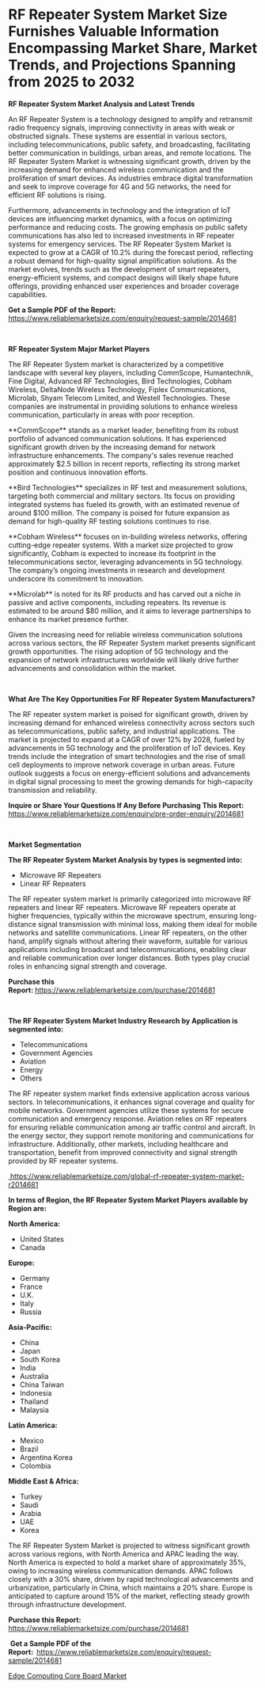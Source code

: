 <p><h1>RF Repeater System Market Size Furnishes Valuable Information Encompassing Market Share, Market Trends, and Projections Spanning from 2025 to 2032</h1></p><p><strong>RF Repeater System Market Analysis and Latest Trends</strong></p>
<p><p>An RF Repeater System is a technology designed to amplify and retransmit radio frequency signals, improving connectivity in areas with weak or obstructed signals. These systems are essential in various sectors, including telecommunications, public safety, and broadcasting, facilitating better communication in buildings, urban areas, and remote locations. The RF Repeater System Market is witnessing significant growth, driven by the increasing demand for enhanced wireless communication and the proliferation of smart devices. As industries embrace digital transformation and seek to improve coverage for 4G and 5G networks, the need for efficient RF solutions is rising.</p><p>Furthermore, advancements in technology and the integration of IoT devices are influencing market dynamics, with a focus on optimizing performance and reducing costs. The growing emphasis on public safety communications has also led to increased investments in RF repeater systems for emergency services. The RF Repeater System Market is expected to grow at a CAGR of 10.2% during the forecast period, reflecting a robust demand for high-quality signal amplification solutions. As the market evolves, trends such as the development of smart repeaters, energy-efficient systems, and compact designs will likely shape future offerings, providing enhanced user experiences and broader coverage capabilities.</p></p>
<p><strong>Get a Sample PDF of the Report:&nbsp;</strong> <a href="https://www.reliablemarketsize.com/enquiry/request-sample/2014681?utm_campaign=2015&utm_medium=2&utm_source=Github&utm_content=ia&utm_term=17012025&utm_id=rf-repeater-system">https://www.reliablemarketsize.com/enquiry/request-sample/2014681</a></p>
<p>&nbsp;</p>
<p><strong>RF Repeater System Major Market Players</strong></p>
<p><p>The RF Repeater System market is characterized by a competitive landscape with several key players, including CommScope, Humantechnik, Fine Digital, Advanced RF Technologies, Bird Technologies, Cobham Wireless, DeltaNode Wireless Technology, Fiplex Communications, Microlab, Shyam Telecom Limited, and Westell Technologies. These companies are instrumental in providing solutions to enhance wireless communication, particularly in areas with poor reception.</p><p>**CommScope** stands as a market leader, benefiting from its robust portfolio of advanced communication solutions. It has experienced significant growth driven by the increasing demand for network infrastructure enhancements. The company's sales revenue reached approximately $2.5 billion in recent reports, reflecting its strong market position and continuous innovation efforts.</p><p>**Bird Technologies** specializes in RF test and measurement solutions, targeting both commercial and military sectors. Its focus on providing integrated systems has fueled its growth, with an estimated revenue of around $100 million. The company is poised for future expansion as demand for high-quality RF testing solutions continues to rise.</p><p>**Cobham Wireless** focuses on in-building wireless networks, offering cutting-edge repeater systems. With a market size projected to grow significantly, Cobham is expected to increase its footprint in the telecommunications sector, leveraging advancements in 5G technology. The company’s ongoing investments in research and development underscore its commitment to innovation.</p><p>**Microlab** is noted for its RF products and has carved out a niche in passive and active components, including repeaters. Its revenue is estimated to be around $80 million, and it aims to leverage partnerships to enhance its market presence further.</p><p>Given the increasing need for reliable wireless communication solutions across various sectors, the RF Repeater System market presents significant growth opportunities. The rising adoption of 5G technology and the expansion of network infrastructures worldwide will likely drive further advancements and consolidation within the market.</p></p>
<p>&nbsp;</p>
<p><strong>What Are The Key Opportunities For RF Repeater System Manufacturers?</strong></p>
<p><p>The RF repeater system market is poised for significant growth, driven by increasing demand for enhanced wireless connectivity across sectors such as telecommunications, public safety, and industrial applications. The market is projected to expand at a CAGR of over 12% by 2028, fueled by advancements in 5G technology and the proliferation of IoT devices. Key trends include the integration of smart technologies and the rise of small cell deployments to improve network coverage in urban areas. Future outlook suggests a focus on energy-efficient solutions and advancements in digital signal processing to meet the growing demands for high-capacity transmission and reliability.</p></p>
<p><strong>Inquire or Share Your Questions If Any Before Purchasing This Report:</strong> <a href="https://www.reliablemarketsize.com/enquiry/pre-order-enquiry/2014681?utm_campaign=2015&utm_medium=2&utm_source=Github&utm_content=ia&utm_term=17012025&utm_id=rf-repeater-system">https://www.reliablemarketsize.com/enquiry/pre-order-enquiry/2014681</a></p>
<p>&nbsp;</p>
<p><strong>Market Segmentation</strong></p>
<p><strong>The RF Repeater System Market Analysis by types is segmented into:</strong></p>
<p><ul><li>Microwave RF Repeaters</li><li>Linear RF Repeaters</li></ul></p>
<p><p>The RF repeater system market is primarily categorized into microwave RF repeaters and linear RF repeaters. Microwave RF repeaters operate at higher frequencies, typically within the microwave spectrum, ensuring long-distance signal transmission with minimal loss, making them ideal for mobile networks and satellite communications. Linear RF repeaters, on the other hand, amplify signals without altering their waveform, suitable for various applications including broadcast and telecommunications, enabling clear and reliable communication over longer distances. Both types play crucial roles in enhancing signal strength and coverage.</p></p>
<p><strong>Purchase this Report:&nbsp;</strong><a href="https://www.reliablemarketsize.com/purchase/2014681?utm_campaign=2015&utm_medium=2&utm_source=Github&utm_content=ia&utm_term=17012025&utm_id=rf-repeater-system">https://www.reliablemarketsize.com/purchase/2014681</a></p>
<p>&nbsp;</p>
<p><strong>The RF Repeater System Market Industry Research by Application is segmented into:</strong></p>
<p><ul><li>Telecommunications</li><li>Government Agencies</li><li>Aviation</li><li>Energy</li><li>Others</li></ul></p>
<p><p>The RF repeater system market finds extensive application across various sectors. In telecommunications, it enhances signal coverage and quality for mobile networks. Government agencies utilize these systems for secure communication and emergency response. Aviation relies on RF repeaters for ensuring reliable communication among air traffic control and aircraft. In the energy sector, they support remote monitoring and communications for infrastructure. Additionally, other markets, including healthcare and transportation, benefit from improved connectivity and signal strength provided by RF repeater systems.</p></p>
<p><a href="https://www.reliablemarketsize.com/global-rf-repeater-system-market-r2014681?utm_campaign=2015&utm_medium=2&utm_source=Github&utm_content=ia&utm_term=17012025&utm_id=rf-repeater-system">&nbsp;https://www.reliablemarketsize.com/global-rf-repeater-system-market-r2014681</a></p>
<p><strong>In terms of Region, the RF Repeater System Market Players available by Region are:</strong></p>
<p>
    <p> <strong> North America: </strong>
        <ul>
            <li>United States</li>
            <li>Canada</li>
        </ul>
        </p> 
    <p> <strong> Europe: </strong>
        <ul>
            <li>Germany</li>
            <li>France</li>
            <li>U.K.</li>
            <li>Italy</li>
            <li>Russia</li>
        </ul>
        </p> 
    <p> <strong> Asia-Pacific: </strong>
        <ul>
            <li>China</li>
            <li>Japan</li>
            <li>South Korea</li>
            <li>India</li>
            <li>Australia</li>
            <li>China Taiwan</li>
            <li>Indonesia</li>
            <li>Thailand</li>
            <li>Malaysia</li>
        </ul>
        </p> 
    <p> <strong> Latin America: </strong>
        <ul>
            <li>Mexico</li>
            <li>Brazil</li>
            <li>Argentina Korea</li>
            <li>Colombia</li>
        </ul>
        </p> 
    <p> <strong> Middle East & Africa: </strong>
        <ul>
            <li>Turkey</li>
            <li>Saudi</li>
            <li>Arabia</li>
            <li>UAE</li>
            <li>Korea</li>
        </ul>
    </p>
    </p>
<p><p>The RF Repeater System Market is projected to witness significant growth across various regions, with North America and APAC leading the way. North America is expected to hold a market share of approximately 35%, owing to increasing wireless communication demands. APAC follows closely with a 30% share, driven by rapid technological advancements and urbanization, particularly in China, which maintains a 20% share. Europe is anticipated to capture around 15% of the market, reflecting steady growth through infrastructure development.</p></p>
<p><strong>Purchase this Report: </strong><a href="https://www.reliablemarketsize.com/purchase/2014681?utm_campaign=2015&utm_medium=2&utm_source=Github&utm_content=ia&utm_term=17012025&utm_id=rf-repeater-system">https://www.reliablemarketsize.com/purchase/2014681</a></p>
<p>&nbsp;<strong>Get a Sample PDF of the Report:&nbsp;&nbsp;</strong><a href="https://www.reliablemarketsize.com/enquiry/request-sample/2014681?utm_campaign=2015&utm_medium=2&utm_source=Github&utm_content=ia&utm_term=17012025&utm_id=rf-repeater-system">https://www.reliablemarketsize.com/enquiry/request-sample/2014681</a></p>
<p><strong></strong></p>
<p><p><a href="https://github.com/santosh758595/Market-Research-Report-List-6/blob/main/edge-computing-core-board-market.md?utm_campaign=2015&utm_medium=2&utm_source=Github&utm_content=ia&utm_term=17012025&utm_id=rf-repeater-system">Edge Computing Core Board Market</a></p></p>